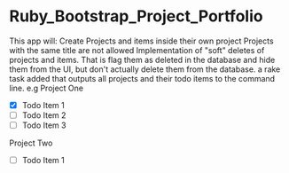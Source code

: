 # Ruby_Bootstrap_Project_Portfolio

This app will:
Create Projects and items inside their own project
Projects with the same title are not allowed
Implementation of "soft" deletes of projects and items. That is flag them as deleted in the database and hide them from the UI, but don't actually delete them from the database. a rake task added that outputs all projects and their todo items to the command line.
e.g
Project One
- [X] Todo Item 1
- [ ] Todo Item 2
- [ ] Todo Item 3

Project Two
- [ ] Todo Item 1
